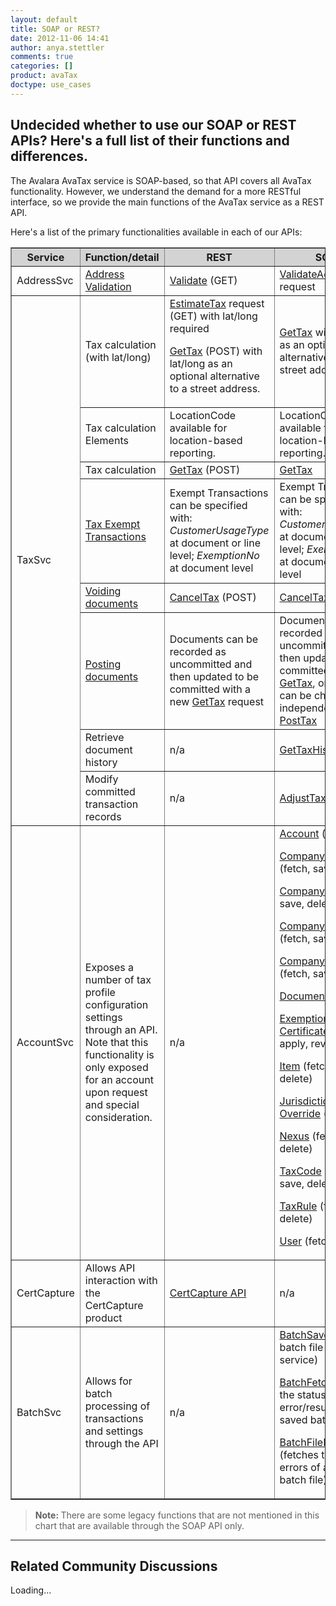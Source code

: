 ```yaml
---
layout: default
title: SOAP or REST?
date: 2012-11-06 14:41
author: anya.stettler
comments: true
categories: []
product: avaTax
doctype: use_cases
---
```

<h2>Undecided whether to use our SOAP or REST APIs? Here's a full list of their functions and differences.</h2>
The Avalara AvaTax service is SOAP-based, so that API covers all AvaTax functionality. However, we understand the demand for a more RESTful interface, so we provide the main functions of the AvaTax service as a REST API.

Here's a list of the primary functionalities available in each of our APIs:
<table border="1" width="620" cellspacing="0" cellpadding="5">
<thead style="background-color: lightgray;">
<tr>
<th>Service</th>
<th style="width: 100px;">Function/detail</th>
<th>REST</th>
<th>SOAP</th>
</tr>
</thead>
<tbody>
<tr>
<td>AddressSvc</td>
<td style="width: 100px;"><a title="Address Validation" href="/api-docs/designing-your-integration/address-validation">Address Validation</a></td>
<td><a title="Address Validation" href="/avatax/api-reference/tax/v1#validateAddress">Validate</a> (GET)</td>
<td><a href="/avatax/api-reference/tax/soap#validateAddress">ValidateAddress</a> request</td>
</tr>
<tr>
<td rowspan="8">TaxSvc</td>
<td style="width: 100px;">Tax calculation (with lat/long)</td>
<td><a title="EstimateTax (GET)" href="/avatax/api-reference/tax/v1#estimateTax">EstimateTax</a> request (GET) with lat/long required

<a title="GetTax (POST)" href="/avatax/api-reference/tax/v1#getTax">GetTax</a> (POST) with lat/long as an optional alternative to a street address.</td>
<td><a title="GetTax (SOAP)" href="/avatax/api-reference/tax/soap#getTax">GetTax</a> with lat/long as an optional alternative to a street address</td>
</tr>
<tr>
<td style="width: 100px;">Tax calculation Elements</td>
<td>LocationCode available for location-based reporting.</td>
<td>LocationCode available for location-based reporting.</td>
</tr>
<tr>
<td style="width: 100px;">Tax calculation</td>
<td><a title="GetTax (POST)" href="/avatax/api-reference/tax/soap#getTax">GetTax</a> (POST)</td>
<td><a title="GetTax (SOAP)" href="/avatax/api-reference/tax/soap#getTax">GetTax</a></td>
</tr>
<tr>
<td style="width: 100px;"><a title="Exempt Transactions" href="/avatax/handling-tax-exempt-customers">Tax Exempt Transactions</a></td>
<td>Exempt Transactions can be specified with: <i>CustomerUsageType</i> at document or line level; <i>ExemptionNo</i> at document level</td>
<td>Exempt Transactions can be specified with: <i>CustomerUsageType</i> at document or line level; <i>ExemptionNo</i> at document  or line level</td>
</tr>
<tr>
<td style="width: 100px;"><a title="CancelTax" href="/avatax/voiding-documents">Voiding documents</a></td>
<td><a title="CancelTax (POST)" href="/avatax/api-reference/tax/v1#cancelTax">CancelTax</a> (POST)</td>
<td><a title="CanselTax (SOAP)" href="/avatax/api-reference/tax/soap#cancelTax">CancelTax</a></td>
</tr>
<tr>
<td style="width: 100px;"><a href="/avatax/reportable-transactions">Posting documents</a></td>
<td>Documents can be recorded as uncommitted and then updated to be committed with a new <a title="GetTax (POST)" href="/avatax/api-reference/tax/v1#getTax">GetTax</a> request</td>
<td>Documents can be recorded as uncommitted and then updated to be committed with <a title="GetTax (SOAP)" href="/avatax/api-reference/tax/soap#getTax">GetTax</a>, or the status can be changed independently with <a title="PostTax (SOAP)" href="/avatax/api-reference/tax/soap#postTax">PostTax</a></td>
</tr>
<tr>
<td style="width: 100px;">Retrieve document history</td>
<td>n/a</td>
<td><a title="GetTaxHistory (SOAP)" href="/avatax/api-reference/tax/soap#getTaxHistory">GetTaxHistory</a></td>
</tr>
<tr>
<td style="width: 100px;">Modify committed transaction records</td>
<td>n/a</td>
<td><a title="AdjustTax (SOAP)" href="/avatax/api-reference/tax/soap#adjustTax">AdjustTax</a></td>
</tr>
<tr>
<td>AccountSvc</td>
<td style="width: 100px;">Exposes a number of tax profile configuration settings through an API. Note that this functionality is only exposed for an account upon request and special consideration.</td>
<td>n/a</td>
<td><a title="Account Elements" href="/avatax/api-reference/account/soap#accountFetch">Account</a> (fetch)

<a title="Company Elements" href="/avatax/api-reference/account/soap#companyContactFetch">Company Contact</a> (fetch, save, delete)

<a title="Company Elements" href="/avatax/api-reference/account/soap#companyFetch">Company</a> (fetch, save, delete)

<a title="Tax Profile Elements" href="/avatax/api-reference/account/soap#companyLocationFetch">Company Location</a> (fetch, save, delete)

<a title="Company Elements" href="/avatax/api-reference/account/soap#companySettingsFetch">Company Settings</a> (fetch, save, delete)

<a title="Document Elements" href="/avatax/api-reference/account/soap#documentFetch">Document</a> (fetch)

<a title="Tax Profile Elements" href="/avatax/api-reference/account/soap#exemptionCertificateFetch">Exemption Certificate</a> (fetch, apply, revoke)

<a title="Tax Profile Elements" href="/avatax/api-reference/account/soap#itemFetch">Item</a> (fetch, save, delete)

<a title="Account Elements" href="/avatax/api-reference/account/soap#jurisdictionOverrideFetch">Jurisdictional Override</a> (fetch)

<a title="Tax Profile Elements" href="/avatax/api-reference/account/soap#nexusFetch">Nexus</a> (fetch, save, delete)

<a title="Tax Profile Elements" href="/avatax/api-reference/account/soap#taxCodeFetch">TaxCode</a> (fetch, save, delete)

<a title="Tax Profile Elements" href="/avatax/api-reference/account/soap#taxRuleFetch">TaxRule</a> (fetch, save, delete)

<a title="Account Elements" href="/avatax/api-reference/account/soap#userFetch">User</a> (fetch)</td>
</tr>
<tr>
<td>CertCapture</td>
<td style="width: 100px;">Allows API interaction with the CertCapture product</td>
<td><a title="Avalara CertCapture API" href="/certcapture">CertCapture API</a></td>
<td>n/a</td>
</tr>
<tr>
<td>BatchSvc</td>
<td style="width: 100px;">Allows for batch processing of transactions and settings through the API</td>
<td>n/a</td>
<td><a title="BatchSave" href="/avatax/api-reference/batch/soap#batchSave">BatchSave </a>(saves a batch file to the service)

<a title="BatchFetch" href="/avatax/api-reference/batch/soap#batchFetch">BatchFetch</a> (fetches the status including error/result of a saved batch file)

<a title="BatchFileFetch" href="/avatax/api-reference/batch/soap#batchFileFetch">BatchFileFetch</a> (fetches the result or errors of a saved batch file)</td>
</tr>
</tbody>
</table>
<blockquote><strong>Note: </strong>There are some legacy functions that are not mentioned in this chart that are available through the SOAP API only.</blockquote>

<hr />

<h2>Related Community Discussions</h2>
<div id="gsfn_list_widget">
<div id="gsfn_content">Loading...</div>
</div>
<script src="https://getsatisfaction.com/avalara/widgets/javascripts/f585970/widgets.js" type="text/javascript"></script><script src="https://getsatisfaction.com/avalara/topics.widget?callback=gsfnTopicsCallback&amp;length=240&amp;limit=5&amp;sort=recently_active&amp;user_defined_code=apiDisambiguation" type="text/javascript"></script>
<div id="getsat-widget-8157"></div>
<script src="https://loader.engage.gsfn.us/loader.js" type="text/javascript"></script><script type="text/javascript">// <![CDATA[
if (typeof GSFN !== "undefined") { GSFN.loadWidget(8157,{"containerId":"getsat-widget-8157"}); }
// ]]></script>
